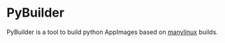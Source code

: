 # PyBuilder

PyBuilder is a tool to build python AppImages based on [manylinux](https://github.com/pypa/manylinux) builds.